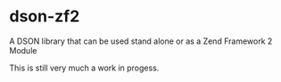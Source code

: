 dson-zf2
========

A DSON library that can be used stand alone or as a Zend Framework 2 Module

This is still very much a work in progess.